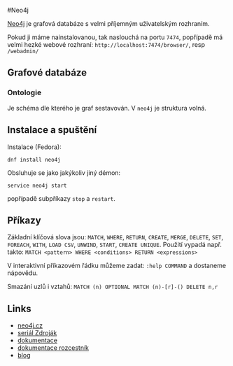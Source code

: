 #Neo4j

[Neo4j](http://neo4j.com) je grafová databáze s velmi příjemným uživatelským rozhraním.

Pokud ji máme nainstalovanou, tak naslouchá na portu `7474`, popřípadě má velmi hezké webové rozhraní: `http://localhost:7474/browser/`, resp `/webadmin/`


## Grafové databáze

### Ontologie

Je schéma dle kterého je graf sestavován. V `neo4j` je struktura volná.

## Instalace a spuštění

Instalace (Fedora):

```dnf install neo4j```

Obsluhuje se jako jakýkoliv jiný démon:

```service neo4j start```

popřípadě subpříkazy `stop` a `restart`.

## Příkazy

Základní klíčová slova jsou: `MATCH`, `WHERE`, `RETURN`, `CREATE`, `MERGE`, `DELETE`, `SET`, `FOREACH`, `WITH`, `LOAD CSV`, `UNWIND`, `START`, `CREATE UNIQUE`.
Použití vypadá např. takto: ```MATCH <pattern> WHERE <conditions> RETURN <expressions>```


V interaktivní příkazovém řádku můžeme zadat: `:help COMMAND` a dostaneme nápovědu.

Smazání uzlů i vztahů:
```MATCH (n) OPTIONAL MATCH (n)-[r]-() DELETE n,r```

## Links

* [neo4j.cz](neo4j.cz)
* [seriál Zdroják](http://www.zdrojak.cz/clanky/grafova-terminologie-a-dostupne-technologie/)
* [dokumentace](http://docs.spring.io/spring-data/neo4j/docs/current/reference/html/)
* [dokumentace rozcestník](http://neo4j.com/docs/milestone/)
* [blog](http://jexp.de/blog/2013/04/cool-first-neo4j-2-0-milestone-now-with-labels-and-real-indexes/)
